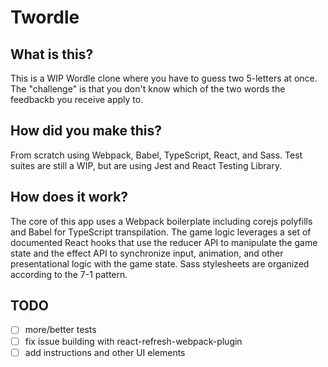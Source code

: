 # Twordle
## What is this?
This is a WIP Wordle clone where you have to guess two 5-letters at once. The "challenge" is that you don't know which of the two words the feedbackb you receive apply to.

## How did you make this?
From scratch using Webpack, Babel, TypeScript, React, and Sass. Test suites are still a WIP, but are using Jest and React Testing Library.

## How does it work?
The core of this app uses a Webpack boilerplate including corejs polyfills and Babel for TypeScript transpilation. The game logic leverages a set of documented React hooks that use the reducer API to manipulate the game state and the effect API to synchronize input, animation, and other presentational logic with the game state. Sass stylesheets are organized according to the 7-1 pattern.

## TODO
* [ ] more/better tests
* [ ] fix issue building with react-refresh-webpack-plugin
* [ ] add instructions and other UI elements

